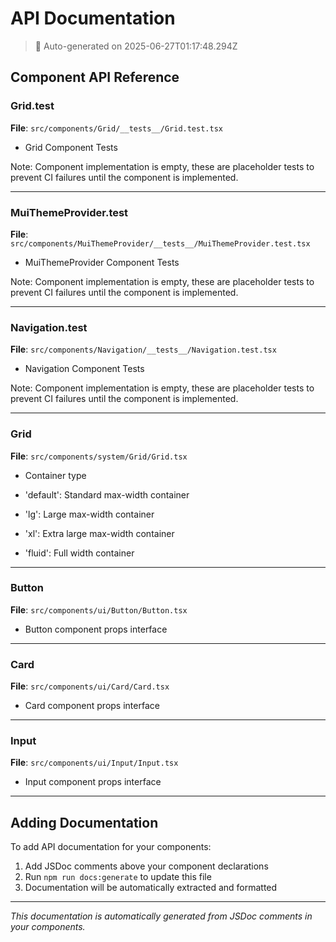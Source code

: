 # API Documentation

> 🤖 Auto-generated on 2025-06-27T01:17:48.294Z

## Component API Reference

### Grid.test

**File**: `src/components/Grid/__tests__/Grid.test.tsx`

- Grid Component Tests

Note: Component implementation is empty, these are placeholder tests to prevent CI failures until
the component is implemented.

---

### MuiThemeProvider.test

**File**: `src/components/MuiThemeProvider/__tests__/MuiThemeProvider.test.tsx`

- MuiThemeProvider Component Tests

Note: Component implementation is empty, these are placeholder tests to prevent CI failures until
the component is implemented.

---

### Navigation.test

**File**: `src/components/Navigation/__tests__/Navigation.test.tsx`

- Navigation Component Tests

Note: Component implementation is empty, these are placeholder tests to prevent CI failures until
the component is implemented.

---

### Grid

**File**: `src/components/system/Grid/Grid.tsx`

- Container type

- 'default': Standard max-width container
- 'lg': Large max-width container
- 'xl': Extra large max-width container
- 'fluid': Full width container

---

### Button

**File**: `src/components/ui/Button/Button.tsx`

- Button component props interface

---

### Card

**File**: `src/components/ui/Card/Card.tsx`

- Card component props interface

---

### Input

**File**: `src/components/ui/Input/Input.tsx`

- Input component props interface

---

## Adding Documentation

To add API documentation for your components:

1. Add JSDoc comments above your component declarations
2. Run `npm run docs:generate` to update this file
3. Documentation will be automatically extracted and formatted

---

_This documentation is automatically generated from JSDoc comments in your components._
